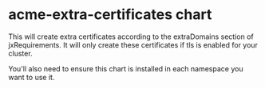 # acme-extra-certificates chart

This will create extra certificates according to the extraDomains section of jxRequirements.
It will only create these certificates if tls is enabled for your cluster.

You'll also need to ensure this chart is installed in each namespace you want to use it.